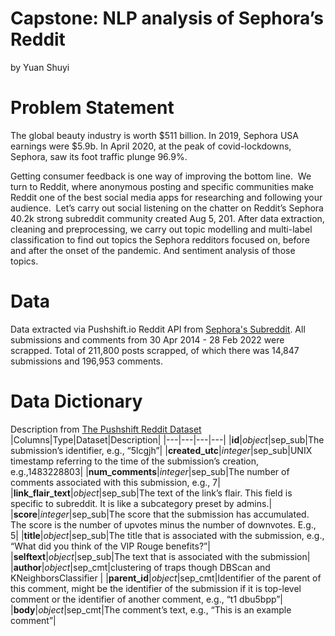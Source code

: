 # Capstone: NLP analysis of Sephora’s Reddit
by Yuan Shuyi

# Problem Statement

The global beauty industry is worth $511 billion. In 2019, Sephora USA earnings were $5.9b. 
In April 2020, at the peak of covid-lockdowns, Sephora, saw its foot traffic plunge 96.9%. 

Getting consumer feedback is one way of improving the bottom line. 
We turn to Reddit, where anonymous posting and specific communities make Reddit one of the best social media apps for researching and following your audience. 
Let’s carry out social listening on the chatter on Reddit’s Sephora 40.2k strong subreddit community created Aug 5, 201. After data extraction, cleaning and preprocessing, we carry out topic modelling and multi-label classification to find out topics the Sephora redditors focused on, before and after the onset of the pandemic. And sentiment analysis of those topics. 

# Data 

Data extracted via Pushshift.io Reddit API from [Sephora's Subreddit](https://www.reddit.com/r/Sephora/). All submissions and comments from 30 Apr 2014 - 28 Feb 2022 were scrapped. Total of 211,800 posts scrapped, of which there was 14,847 submissions and 196,953 comments.

# Data Dictionary
Description from [The Pushshift Reddit Dataset](https://arxiv.org/pdf/2001.08435v1.pdf)
|Columns|Type|Dataset|Description|
|---|---|---|---|
|**id**|*object*|sep_sub|The submission’s identifier, e.g., “5lcgjh”| 
|**created_utc**|*integer*|sep_sub|UNIX timestamp referring to the time of the submission’s creation, e.g.,1483228803|
|**num_comments**|*integer*|sep_sub|The number of comments associated with this submission, e.g., 7| 
|**link_flair_text**|*object*|sep_sub|The text of the link’s flair. This field is specific to subreddit. It is like a subcategory preset by admins.|
|**score**|*integer*|sep_sub|The score that the submission has accumulated. The score is the number of upvotes minus the number of downvotes. E.g., 5| 
|**title**|*object*|sep_sub|The title that is associated with the submission, e.g., “What did you think of the VIP Rouge benefits?”| 
|**selftext**|*object*|sep_sub|The text that is associated with the submission|
|**author**|*object*|sep_cmt|clustering of traps though DBScan and KNeighborsClassifier |
|**parent_id**|*object*|sep_cmt|Identifier of the parent of this comment, might be the identifier of the submission if it is top-level comment or the identifier of another comment, e.g., “t1 dbu5bpp”| 
|**body**|*object*|sep_cmt|The comment’s text, e.g., “This is an example comment”| 
